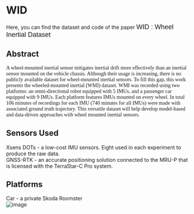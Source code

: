 # WID

Here, you can find the dataset and code of the paper <span style="font-family:Arial; font-size:18px;">WID : Wheel Inertial Dataset</span>

## Abstract

<p style="font-family:Verdana; font-size:14px;">
A wheel-mounted inertial sensor mitigates inertial drift more effectively than an inertial sensor mounted on the vehicle chassis.
Although their usage is increasing, there is no publicly available dataset for wheel-mounted inertial sensors.
To fill this gap, this work presents the wheeled-mounted inertial (WMI) dataset. WMI was recorded using two platforms: an omni-directional robot equipped with 5 IMUs, and a passenger car equipped with 9 IMUs.
Each platform features IMUs mounted on every wheel. In total 106 minutes of recordings for each IMU (740 minutes for all IMUs) were made with associated ground truth trajectory. 
This versatile dataset will help develop model-based and data-driven approaches with wheel mounted inertial sensors.
</p>

## Sensors Used
Xsens DOTs - a low-cost IMU sensors. Eight used in each experiment to produce the raw data.<br/>
GNSS-RTK - an accurate positioning solution connected to the MRU-P that is licensed with the TerraStar-C Pro system.


## Platforms
Car - a private Skoda Roomster <br/>
![image](https://github.com/user-attachments/assets/02c63ccd-79db-4340-b54f-677d6c060259)
